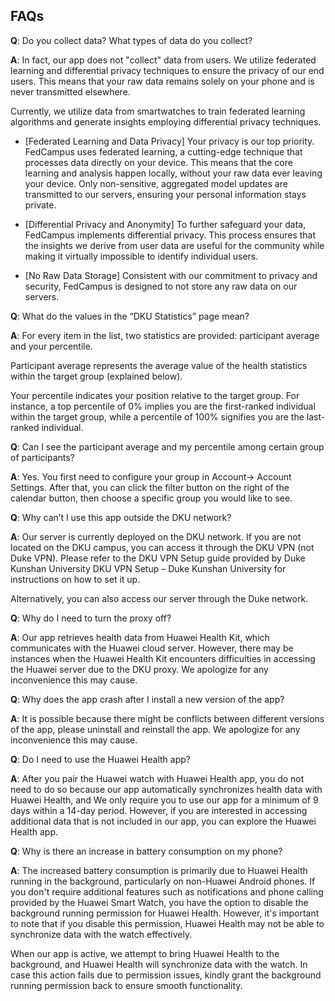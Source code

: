 ## FAQs

**Q**: Do you collect data? What types of data do you collect?

**A**: In fact, our app does not "collect" data from users. We utilize federated learning and differential privacy techniques to ensure the privacy of our end users. This means that your raw data remains solely on your phone and is never transmitted elsewhere.

Currently, we utilize data from smartwatches to train federated learning algorithms and generate insights employing differential privacy techniques.

* [Federated Learning and Data Privacy] Your privacy is our top priority. FedCampus uses federated learning, a cutting-edge technique that processes data directly on your device. This means that the core learning and analysis happen locally, without your raw data ever leaving your device. Only non-sensitive, aggregated model updates are transmitted to our servers, ensuring your personal information stays private.

* [Differential Privacy and Anonymity] To further safeguard your data, FedCampus implements differential privacy. This process ensures that the insights we derive from user data are useful for the community while making it virtually impossible to identify individual users. 

* [No Raw Data Storage] Consistent with our commitment to privacy and security, FedCampus is designed to not store any raw data on our servers.

**Q**: What do the values in the “DKU Statistics” page mean?

**A**: For every item in the list, two statistics are provided: participant average and your percentile.

Participant average represents the average value of the health statistics within the target group (explained below).

Your percentile indicates your position relative to the target group. For instance, a top percentile of 0% implies you are the first-ranked individual within the target group, while a percentile of 100% signifies you are the last-ranked individual.

**Q**: Can I see the participant average and my percentile among certain group of participants?

**A**: Yes. You first need to configure your group in Account-> Account Settings. After that, you can click the filter button on the right of the calendar button, then choose a specific group you would like to see.

**Q**: Why can’t I use this app outside the DKU network?

**A**: Our server is currently deployed on the DKU network. If you are not located on the DKU campus, you can access it through the DKU VPN (not Duke VPN). Please refer to the DKU VPN Setup guide provided by Duke Kunshan University DKU VPN Setup – Duke Kunshan University for instructions on how to set it up.

Alternatively, you can also access our server through the Duke network.


**Q**: Why do I need to turn the proxy off?

**A**: Our app retrieves health data from Huawei Health Kit, which communicates with the Huawei cloud server. However, there may be instances when the Huawei Health Kit encounters difficulties in accessing the Huawei server due to the DKU proxy. 
We apologize for any inconvenience this may cause.

**Q**: Why does the app crash after I install a new version of the app?

**A**: It is possible because there might be conflicts between different versions of the app, please uninstall and reinstall the app. 
We apologize for any inconvenience this may cause.

**Q**: Do I need to use the Huawei Health app?

**A**: After you pair the Huawei watch with Huawei Health app, you do not need to do so because our app automatically synchronizes health data with Huawei Health, and We only require you to use our app for a minimum of 9 days within a 14-day period. However, if you are interested in accessing additional data that is not included in our app, you can explore the Huawei Health app.

**Q**: Why is there an increase in battery consumption on my phone?

**A**: The increased battery consumption is primarily due to Huawei Health running in the background, particularly on non-Huawei Android phones. If you don't require additional features such as notifications and phone calling provided by the Huawei Smart Watch, you have the option to disable the background running permission for Huawei Health. However, it's important to note that if you disable this permission, Huawei Health may not be able to synchronize data with the watch effectively.

When our app is active, we attempt to bring Huawei Health to the background, and Huawei Health will synchronize data with the watch. In case this action fails due to permission issues, kindly grant the background running permission back to ensure smooth functionality.
